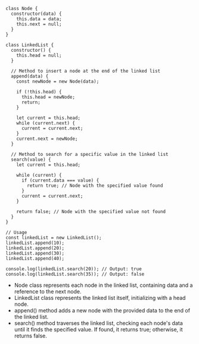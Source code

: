 ```
class Node {
  constructor(data) {
    this.data = data;
    this.next = null;
  }
}

class LinkedList {
  constructor() {
    this.head = null;
  }

  // Method to insert a node at the end of the linked list
  append(data) {
    const newNode = new Node(data);

    if (!this.head) {
      this.head = newNode;
      return;
    }

    let current = this.head;
    while (current.next) {
      current = current.next;
    }
    current.next = newNode;
  }

  // Method to search for a specific value in the linked list
  search(value) {
    let current = this.head;

    while (current) {
      if (current.data === value) {
        return true; // Node with the specified value found
      }
      current = current.next;
    }

    return false; // Node with the specified value not found
  }
}

// Usage
const linkedList = new LinkedList();
linkedList.append(10);
linkedList.append(20);
linkedList.append(30);
linkedList.append(40);

console.log(linkedList.search(20)); // Output: true
console.log(linkedList.search(35)); // Output: false
```
* Node class represents each node in the linked list, containing data and a reference to the next node.
* LinkedList class represents the linked list itself, initializing with a head node.
* append() method adds a new node with the provided data to the end of the linked list.
* search() method traverses the linked list, checking each node's data until it finds the specified value. If found, it returns true; otherwise, it returns false.
